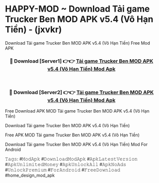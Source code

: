 # HAPPY-MOD ~ Download Tải game Trucker Ben MOD APK v5.4 (Vô Hạn Tiền) - (jxvkr)
Download Tải game Trucker Ben MOD APK v5.4 (Vô Hạn Tiền) Free Mod APK

<div align="center">
<h3>🔴 Download [Server1] 👉👉 <a href="https://apk-comot.site?title=Tải_game_Trucker_Ben_MOD_APK_v5.4_(Vô_Hạn_Tiền)">Tải game Trucker Ben MOD APK v5.4 (Vô Hạn Tiền) Mod Apk</a></h3><br>

<h3>🔴 Download [Server2] 👉👉 <a href="https://apk-comot.site?title=Tải_game_Trucker_Ben_MOD_APK_v5.4_(Vô_Hạn_Tiền)">Tải game Trucker Ben MOD APK v5.4 (Vô Hạn Tiền) Mod Apk</a></h3>
</div>


Free Download APK MOD Tải game Trucker Ben MOD APK v5.4 (Vô Hạn Tiền)

Download Tải game Trucker Ben MOD APK v5.4 (Vô Hạn Tiền) 

Free APK MOD Tải game Trucker Ben MOD APK v5.4 (Vô Hạn Tiền) 

Download Tải game Trucker Ben MOD APK v5.4 (Vô Hạn Tiền) Mod For Android

𝚃𝚊𝚐𝚜: #𝙼𝚘𝚍𝙰𝚙𝚔 #𝙳𝚘𝚠𝚗𝚕𝚘𝚊𝚍𝙼𝚘𝚍𝙰𝚙𝚔 #𝙰𝚙𝚔𝙻𝚊𝚝𝚎𝚜𝚝𝚅𝚎𝚛𝚜𝚒𝚘𝚗 #𝙰𝚙𝚔𝚄𝚗𝚕𝚒𝚖𝚒𝚝𝚎𝚍𝙼𝚘𝚗𝚎𝚢 #𝙰𝚙𝚔𝚄𝚗𝚕𝚘𝚌𝚔𝙰𝚕𝚕 #𝙰𝚙𝚔𝙽𝚘𝙰𝚍𝚜 #𝚄𝚗𝚕𝚘𝚌𝚔𝙿𝚛𝚎𝚖𝚒𝚞𝚖 #𝙵𝚘𝚛𝙰𝚗𝚍𝚛𝚘𝚒𝚍 #𝙵𝚛𝚎𝚎𝙳𝚘𝚠𝚗𝚕𝚘𝚊𝚍 #home_design_mod_apk